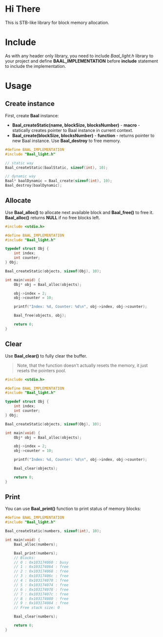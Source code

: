 # Hi There
This is STB-like library for block memory allocation.

# Include
As with any header only library, you need to include *Baal_light.h* library to your project and define **BAAL_IMPLEMENTATION** before **include** statement to include the implementation.

# Usage
## Create instance
First, create **Baal** instance:
 - **Baal_createStatic(name, blockSize, blocksNumber)** - **macro** - statically creates pointer to Baal instance in current context.
 - **Baal_create(blockSize, blocksNumber)** - **function** - returns pointer to new Baal instance. Use **Baal_destroy** to free memory. 

```c
#define BAAL_IMPLEMENTATION
#include "Baal_light.h"

// static way
Baal_createStatic(baalStatic, sizeof(int), 10);

// dynamic way
Baal* baalDynamic = Baal_create(sizeof(int), 10);
Baal_destroy(baalDynamic);
```
## Allocate
Use **Baal_alloc()** to allocate next available block and **Baal_free()** to free it. **Baal_alloc()** returns **NULL** if no free blocks left.
```c
#include <stdio.h>

#define BAAL_IMPLEMENTATION
#include "Baal_light.h"

typedef struct Obj {
    int index;
    int counter;
} Obj;

Baal_createStatic(objects, sizeof(Obj), 10);

int main(void) {
    Obj* obj = Baal_alloc(objects);

    obj->index = 2;
    obj->counter = 10;

    printf("Index: %d, Counter: %d\n", obj->index, obj->counter);

    Baal_free(objects, obj);

    return 0;
}
```
## Clear
Use **Baal_clear()** to fully clear the buffer.
> Note, that the function doesn't actually resets the memory, it just resets the pointers pool.
```c
#include <stdio.h>

#define BAAL_IMPLEMENTATION
#include "Baal_light.h"

typedef struct Obj {
    int index;
    int counter;
} Obj;

Baal_createStatic(objects, sizeof(Obj), 10);

int main(void) {
    Obj* obj = Baal_alloc(objects);

    obj->index = 2;
    obj->counter = 10;

    printf("Index: %d, Counter: %d\n", obj->index, obj->counter);

    Baal_clear(objects);

    return 0;
}
```

## Print
You can use **Baal_print()** function to print status of memory blocks:
```c
#define BAAL_IMPLEMENTATION
#include "Baal_light.h"

Baal_createStatic(numbers, sizeof(int), 10);

int main(void) {
    Baal_alloc(numbers);

    Baal_print(numbers);
    // Blocks:
    // 0 : 0x103174060 : busy
    // 1 : 0x103174064 : free
    // 2 : 0x103174068 : free
    // 3 : 0x10317406c : free
    // 4 : 0x103174070 : free
    // 5 : 0x103174074 : free
    // 6 : 0x103174078 : free
    // 7 : 0x10317407c : free
    // 8 : 0x103174080 : free
    // 9 : 0x103174084 : free
    // Free stack size: 0

    Baal_clear(numbers);

    return 0;
}
```